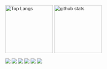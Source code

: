 <p align="left"> 
  <img alt="Top Langs" height="150px" src="https://jaydolphxx-readme-status.vercel.app/api?username=jaydolphXX&count_private=true&show_icons=true&show_icons=true&theme=radical"/>
  <img alt="github stats" height="150px" src="https://jaydolphxx-readme-status.vercel.app/api?username=jaydolphXX&count_private=true&show_icons=true&show_icons=true&theme=radical"/>
</p>

![](https://github-profile-trophy.vercel.app/?username=jaydolphXX&theme=radical&column=7)
![](https://raw.githubusercontent.com/jaydolphXX/jaydolphXX/main/profile-summary-card-output/radical/0-profile-details.svg)
![](https://raw.githubusercontent.com/jaydolphXX/jaydolphXX/main/profile-summary-card-output/radical/1-repos-per-language.svg)
![](https://raw.githubusercontent.com/jaydolphXX/jaydolphXX/main/profile-summary-card-output/radical/2-most-commit-language.svg)
![](https://raw.githubusercontent.com/jaydolphXX/jaydolphXX/main/profile-summary-card-output/radical/3-stats.svg)
![](https://raw.githubusercontent.com/jaydolphXX/jaydolphXX/main/profile-summary-card-output/radical/4-productive-time.svg)
